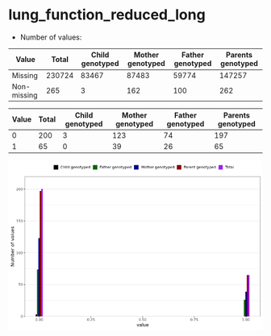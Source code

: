# lung_function_reduced_long
- Number of values:

| Value | Total | Child genotyped | Mother genotyped | Father genotyped | Parents genotyped |
| ----- | ----- | --------------- | ---------------- | ---------------- |---------------- |
| Missing | 230724 | 83467 | 87483 | 59774 | 147257 |
| Non-missing | 265 | 3 | 162 | 100 | 262 |

| Value | Total | Child genotyped | Mother genotyped | Father genotyped | Parents genotyped |
| ----- | ----- | --------------- | ---------------- | ---------------- |---------------- |
| 0 | 200 | 3 | 123 | 74 | 197 |
| 1 | 65 | 0 | 39 | 26 | 65 |



![](lung_function_reduced_long_n.png)




